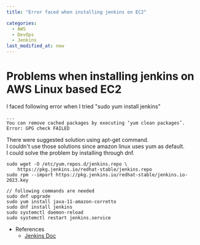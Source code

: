 ```yaml
---
title: "Error faced when installing jenkins on EC2"

categories: 
  - AWS
  - DevOps
  - Jenkins
last_modified_at: now
---
```

# Problems when installing jenkins on AWS Linux based EC2
I faced following error when I tried "sudo yum install jenkins"
```
...
You can remove cached packages by executing ‘yum clean packages’.
Error: GPG check FAILED
```
There were suggested solution using apt-get command.<br>
I couldn't use those solutions since amazon linux uses yum as default.<br>
I could solve the problem by installing through dnf.
```
sudo wget -O /etc/yum.repos.d/jenkins.repo \
    https://pkg.jenkins.io/redhat-stable/jenkins.repo
sudo rpm --import https://pkg.jenkins.io/redhat-stable/jenkins.io-2023.key

// following commands are needed
sudo dnf upgrade
sudo yum install java-11-amazon-corretto
sudo dnf install jenkins
sudo systemctl daemon-reload
sudo systemctl restart jenkins.service
```
* References
  * [Jenkins Doc](https://www.jenkins.io/doc/book/installing/linux/#fedora)
